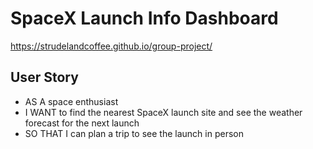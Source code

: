 # SpaceX Launch Info Dashboard

https://strudelandcoffee.github.io/group-project/

## User Story

* AS A space enthusiast
* I WANT to find the nearest SpaceX launch site and see the weather forecast for the next launch
* SO THAT I can plan a trip to see the launch in person